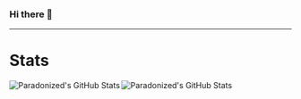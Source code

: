 ### Hi there 👋

---
# Stats
<img align="left" alt="Paradonized's GitHub Stats" src="https://github-readme-stats.vercel.app/api?username=Paradonized&show_icons=true&hide_border=true&title_color=c9d1d9&text_color=8b949e&icon_color=0c2d6b&bg_color=161b22" />

<img align="left" alt="Paradonized's GitHub Stats" src="https://github-readme-stats.vercel.app/api/top-langs/?username=Paradonized&layout=compact&hide_border=true&title_color=c9d1d9&text_color=8b949e&icon_color=0c2d6b&bg_color=161b22" />
